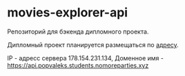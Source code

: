 # movies-explorer-api

Репозиторий для бэкенда дипломного проекта.
 
Дипломный проект планируется размещаться по [адресу](https://www.popvaleks.students.nomoreparties.xyz).

IP - адресс сервера 178.154.231.134, Доменное имя - https://api.popvaleks.students.nomoreparties.xyz

